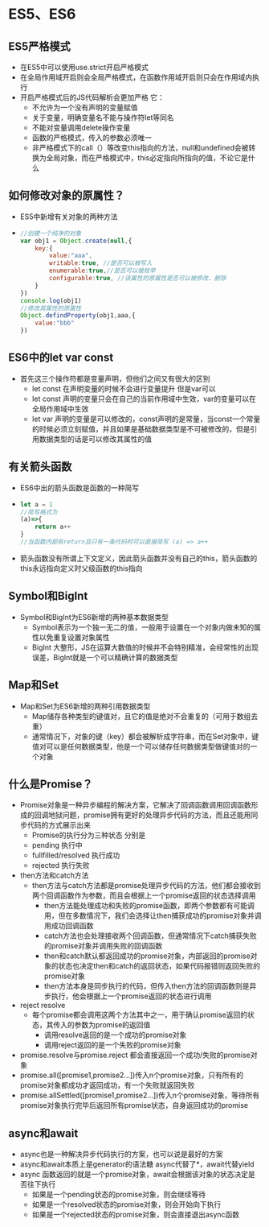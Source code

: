 # ES5、ES6

## ES5严格模式
  - 在ES5中可以使用use.strict开启严格模式
  - 在全局作用域开启则会全局严格模式，在函数作用域开启则只会在作用域内执行
  - 开启严格模式后的JS代码解析会更加严格 它：
    - 不允许为一个没有声明的变量赋值
    - 关于变量，明确变量名不能与操作符let等同名
    - 不能对变量调用delete操作变量
    - 函数的严格模式，传入的参数必须唯一
    - 非严格模式下的call（）等改变this指向的方法，null和undefined会被转换为全局对象，而在严格模式中，this必定指向所指向的值，不论它是什么

## 如何修改对象的原属性？
  - ES5中新增有关对象的两种方法

  - ``` js
    //创建一个纯净的对象
    var obj1 = Object.create(null,{
        key:{
            value:"aaa",
            writable:true, //是否可以被写入
            enumerable:true,//是否可以被枚举
            configurable:true, //该属性的原属性是否可以被修改、删除
        }
    })
    console.log(obj1) 
    //修改其属性的原属性
    Object.defindProperty(obj1,aaa,{
        value:"bbb"
    })
    ```
    
## ES6中的let var const
  - 首先这三个操作符都是变量声明，但他们之间又有很大的区别
    - let const 在声明变量的时候不会进行变量提升 但是var可以
    - let const 声明的变量只会在自己的当前作用域中生效，var的变量可以在全局作用域中生效
    - let var 声明的变量是可以修改的，const声明的是常量，当const一个常量的时候必须立刻赋值，并且如果是基础数据类型是不可被修改的，但是引用数据类型的话是可以修改其属性的值

## 有关箭头函数
  - ES6中出的箭头函数是函数的一种简写

  - ``` js
    let a = 1
    //简写格式为
    (a)=>{
    	return a++
    }
    //当函数内部有return且只有一条代码时可以直接简写 (a) => a++
    ```

  - 箭头函数没有所谓上下文定义，因此箭头函数并没有自己的this，箭头函数的this永远指向定义时父级函数的this指向

## Symbol和BigInt
  - Symbol和BigInt为ES6新增的两种基本数据类型
    - Symbol表示为一个独一无二的值，一般用于设置在一个对象内做未知的属性以免重复设置对象属性
    - BigInt 大整形，JS在运算大数值的时候并不会特别精准，会经常性的出现误差，BigInt就是一个可以精确计算的数据类型

## Map和Set
  - Map和Set为ES6新增的两种引用数据类型
    - Map储存各种类型的键值对，且它的值是绝对不会重复的（可用于数组去重）
    - 通常情况下，对象的键（key）都会被解析成字符串，而在Set对象中，键值对可以是任何数据类型，他是一个可以储存任何数据类型做键值对的一个对象

## 什么是Promise？
  - Promise对象是一种异步编程的解决方案，它解决了回调函数调用回调函数形成的回调地狱问题，promise拥有更好的处理异步代码的方法，而且还能用同步代码的方式展示出来
     - Promise的执行分为三种状态 分别是
      - pending 执行中
      - fullfilled/resolved 执行成功
      - rejected 执行失败
  - then方法和catch方法
    - then方法与catch方法都是promise处理异步代码的方法，他们都会接收到两个回调函数作为参数，而且会根据上一个promise返回的状态选择调用
      - then方法能处理成功和失败的promise函数，即两个参数都有可能调用，但在多数情况下，我们会选择让then捕获成功的promise对象并调用成功回调函数
      - catch方法也会处理接收两个回调函数，但通常情况下catch捕获失败的promise对象并调用失败的回调函数
      - then和catch默认都返回成功的promise对象，内部返回的promise对象的状态也决定then和catch的返回状态，如果代码报错则返回失败的promise对象
      - then方法本身是同步执行的代码，但传入then方法的回调函数则是异步执行，他会根据上一个promise返回的状态进行调用
  - reject resolve
    - 每个promise都会调用这两个方法其中之一，用于确认promise返回的状态，其传入的参数为promise的返回值
      - 调用resolve返回的是一个成功的promise对象
      - 调用reject返回的是一个失败的promise对象
  - promise.resolve与promise.reject 都会直接返回一个成功/失败的promise对象
  - promise.all([promise1,promise2...])传入n个promise对象，只有所有的promise对象都成功才返回成功，有一个失败就返回失败
  - promise.allSettled([promise1,promise2...])传入n个promise对象，等待所有promise对象执行完毕后返回所有promise状态，自身返回成功的promise


## async和await
  - async也是一种解决异步代码执行的方案，也可以说是最好的方案
  - async和await本质上是generator的语法糖 async代替了*，await代替yield
  - async 函数返回的就是一个promise对象，await会根据该对象的状态决定是否往下执行
    - 如果是一个pending状态的promise对象，则会继续等待
    - 如果是一个resolved状态的promise对象，则会开始向下执行
    - 如果是一个rejected状态的promise对象，则会直接退出async函数


